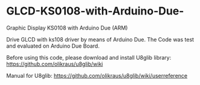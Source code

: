 # GLCD-KS0108-with-Arduino-Due-
Graphic Display KS0108 with Arduino Due (ARM)

Drive GLCD with ks108 driver by means of Arduino Due.
The Code was test and evaluated on Arduino Due Board. 


Before using this code, please download and install U8glib library:
https://github.com/olikraus/u8glib/wiki


Manual for U8glib:
https://github.com/olikraus/u8glib/wiki/userreference


